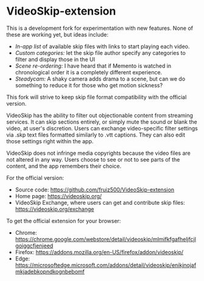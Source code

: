 # VideoSkip-extension

This is a development fork for experimentation with new features. None of these are working yet, but ideas include:
- *In-app list* of available skip files with links to start playing each video.
- *Custom categories:* let the skip file author specify any categories to filter and display those in the UI 
- *Scene re-ordering:* I have heard that if Memento is watched in chronological order it is a completely different experience.
- *Steadycam:* A shaky camera adds drama to a scene, but can we do something to reduce it for those who get motion sickness?

This fork will strive to keep skip file format compatibility with the official version.

VideoSkip has the ability to filter out objectionable content from streaming services. It can skip sections entirely, or simply mute the sound or blank the video, at user's discretion. Users can exchange video-specific filter settings via .skp text files formatted similarly to .vtt captions. They can also edit those settings right within the app.

VideoSkip does not infringe media copyrights because the video files are not altered in any way. Users choose to see or not to see parts of the content, and the app remembers their choice.

For the official version:
- Source code: https://github.com/fruiz500/VideoSkip-extension 
- Home page: https://videoskip.org/
- VideoSkip Exchange, where users can get and contribute skip files:  https://videoskip.org/exchange

To get the official extension for your browser:
- Chrome: https://chrome.google.com/webstore/detail/videoskip/mlmifkfgafheljfcjlgoiggcfjenjeed
- Firefox: https://addons.mozilla.org/en-US/firefox/addon/videoskip/
- Edge: https://microsoftedge.microsoft.com/addons/detail/videoskip/enikjnojafmkjadebkopndkognbebomf
